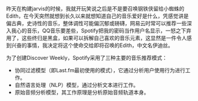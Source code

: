 

昨天在构建jarvis的时候，我就开玩笑说之后是不是要召唤钢铁侠留给小蜘蛛的Edith，在今天突然就想到长久以来就想知道自己的音乐爱好是什么，凭感觉讲是偏古典，史诗性的音乐，整体调性可能偏沉郁或磅礴，网易云时常可以推荐一些深入我心的音乐，QQ音乐要差些，Spotify把我的密码当作用户名显示，一怒之下弃用了，这些终归是黑盒，如果可以拆解自己喜欢的音乐元素，这显然是一件令人感到兴奋的事情，我决定将这个使命交给即将召唤的Edith，中文名伊迪丝。



为了创建Discover Weekly，Spotify采用了三种主要的音乐推荐模式：

- 协同过滤模型（即Last.fm最初使用的模式），它通过分析用户使用行为进行工作。
- 自然语言处理（NLP）模型，通过分析文本进行工作。
- 原始音频分析模型，其工作原理是分析原始音频轨道本身。